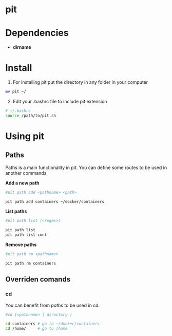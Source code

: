 # pit

# Dependencies

* **dirname**

# Install

1. For installing pit put the directory in any folder in your computer

``` bash
mv pit ~/
```

2. Edit your .bashrc file to include pit extension

``` bash
# ~/.bashrc
source /path/to/pit.sh
```

# Using pit

## Paths

Paths is a main functionality in pit. You can define some routes to be used in another commands

**Add a new path**

``` bash
#pit path add <pathname> <path>

pit path add containers ~/docker/containers
```

**List paths**
``` bash
#pit path list [<regex>]

pit path list
pit path list cont
```

**Remove paths**
``` bash
#pit path rm <pathname>

pit path rm containers
```


## Overriden comands

### cd

You can benefit from *paths* to be used in cd.

``` bash
#cd [<pathname> | directory ]

cd containers # go to ~/docker/containers
cd /home/     # go to /home
```